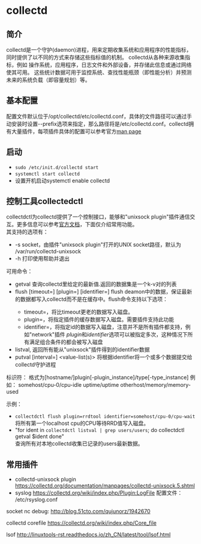# collectd

## 简介  
collectd是一个守护(daemon)进程，用来定期收集系统和应用程序的性能指标，同时提供了以不同的方式来存储这些指标值的机制。
collectd从各种来源收集指标，例如 操作系统，应用程序，日志文件和外部设备，并存储此信息或通过网络使其可用。 这些统计数据可用于监控系统、查找性能瓶颈（即性能分析）并预测未来的系统负载（即容量规划）等。

## 基本配置  
配置文件默认位于/opt/collectd/etc/collectd.conf，具体的文件路径可以通过手动安装时设置--prefix选项来指定，那么路径将是<prefix>/etc/collectd.conf。collectd拥有大量插件，每项插件具体的配置可以参考官方[man page][collectd-conf-man]

## 启动  
* `sudo /etc/init.d/collectd start`
* `systemctl start collectd`
* 设置开机启动systemctl enable collectd

## 控制工具collectedctl  
collectdctl为collectd提供了一个控制接口，能够和"unixsock plugin"插件通信交互。更多信息可以参考[官方文档][collectdctl-man-page]，下面仅介绍常用功能。  
其支持的选项有：  
  * -s socket，由插件"unixsock plugin"打开的UNIX socket路径，默认为 /var/run/collectd-unixsock
  * -h  打印使用帮助并退出  

可用命令：  
  * getval <identifier>
    查询collectd里给定<identifier>的最新值.返回的数据集是一个k-v对的列表
  * flush [timeout=<seconds>] [plugin=<name>] [identifier=<id>]
    flush deamon中的数据，保证最新的数据都写入collectd而不是在缓存中。flush命令支持以下选项：
      * timeout=<seconds>，将比timeout更老的数据写入磁盘。
      * plugin=<name>，将指定插件的缓存数据写入磁盘。需要插件支持此功能
      * identifier=<id>，将指定id的数据写入磁盘，注意并不是所有插件都支持，例如"network"插件
    *plugin*和*identifier*选项可以被指定多次，这种情况下所有满足组合条件的都会被写入磁盘
  * listval, 返回所有能从"unixsock"插件得到的identifier数据
  * putval <identifier> [interval=<seconds>] <value-list(s)>
    将根据identifier将一个或多个数据提交给collectd守护进程

标识符：
  格式为[hostname/]plugin[-plugin_instance]/type[-type_instance]
  例如：
    somehost/cpu-0/cpu-idle
    uptime/uptime
    otherhost/memory/memory-used

示例：  
  * `collectdctl flush plugin=rrdtool identifier=somehost/cpu-0/cpu-wait`  
    将所有第一个localhost cpu的CPU等待RRD值写入磁盘。
  * "for ident in `collectdctl listval | grep users/users`; do collectdctl getval $ident done"  
    查询所有对本地collectd收集已记录的users最新数据。

## 常用插件

* collectd-unixsock plugin https://collectd.org/documentation/manpages/collectd-unixsock.5.shtml
* syslog https://collectd.org/wiki/index.php/Plugin:LogFile
  配置文件： /etc/rsyslog.conf

socket nc debug:
http://blog.51cto.com/qujunorz/1942670

collectd corefile 
https://collectd.org/wiki/index.php/Core_file

lsof
http://linuxtools-rst.readthedocs.io/zh_CN/latest/tool/lsof.html


[collectd-conf-man]: https://collectd.org/documentation/manpages/collectd.conf.5.shtml
[collectdctl-man-page]: http://manpages.ubuntu.com/manpages/xenial/man1/collectdctl.1.html
